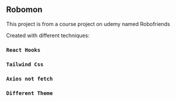 ## Robomon

This project is from a course project on udemy named Robofriends

Created with different techniques:
### `React Hooks`
### `Tailwind Css`
### `Axios not fetch`
### `Different Theme`